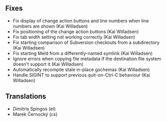 
<!--
2014-11-25 meld 3.12.2
======================
-->

Fixes
-----

* Fix display of change action buttons and line numbers when line numbers
  are shown (Kai Willadsen)
* Fix positioning of the change action buttons (Kai Willadsen)
* Fix tab width setting not working correctly (Kai Willadsen)
* Fix starting comparison of Subversion checkouts from a subdirectory (Kai
  Willadsen)
* Fix starting Meld from a differently-named symlink (Kai Willadsen)
* Ignore errors when copying file metadata if the destination file system
  doesn't support it (Kai Willadsen)
* Automatically recompile stale in-place gschemas (Kai Willadsen)
* Handle SIGINT to support previous quit-on-Ctrl-C behaviour (Kai Willadsen)

Translations
------------

* Dimitris Spingos (el)
* Marek Černocký (cs)
